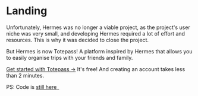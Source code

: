 # Landing

Unfortunately, Hermes was no longer a viable project, as the project's user niche was very small, and developing Hermes required a lot of effort and resources. This is why it was decided to close the project.

But Hermes is now Totepass! A platform inspired by Hermes that allows you to easily organise trips with your friends and family.

[Get started with Totepass →](https://totepass.com)
It's free! And creating an account takes less than 2 minutes.

PS: Code is [still here](https://github.com/travelhermes/hermes)_